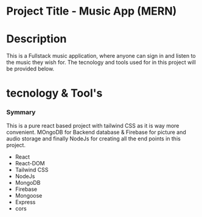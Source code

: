 # Project Title - Music App (MERN)

# Description

This is a Fullstack music application, where anyone can sign in and listen to the music they wish for. The tecnology and tools used for in this project will be provided below.

# tecnology & Tool's

### Symmary
This is a pure react based project with tailwind CSS as it is way more convenient. 
MOngoDB for Backend database & Firebase for picture and audio storage and finally NodeJs for creating all the end points in this project.

- React
- React-DOM
- Tailwind CSS
- NodeJs
- MongoDB
- Firebase
- Mongoose
- Express
- cors

